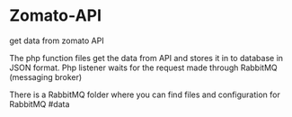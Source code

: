 # Zomato-API
get data from zomato API

The php function files get the data from API and stores it in to database in JSON format.
Php listener waits for the request made through RabbitMQ (messaging broker)

There is a RabbitMQ folder where you can find files and configuration for RabbitMQ
#data
